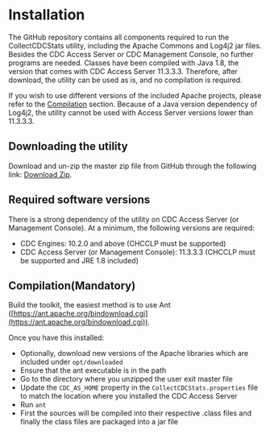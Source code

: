 # Installation
The GitHub repository contains all components required to run the CollectCDCStats utility, including the Apache Commons and Log4j2 jar files. Besides the CDC Access Server or CDC Management Console, no further programs are needed. Classes have been compiled with Java 1.8, the version that comes with CDC Access Server 11.3.3.3. Therefore, after download, the utility can be used as is, and no compilation is required.

If you wish to use different versions of the included Apache projects, please refer to the [Compilation](#compilation) section. Because of a Java version dependency of Log4j2, the utility cannot be used with Access Server versions lower than 11.3.3.3.

## Downloading the utility
Download and un-zip the master zip file from GitHub through the following link: [Download Zip](https://github.com/fketelaars/IIDR-Stats-Warehouse/archive/master.zip).

## Required software versions
There is a strong dependency of the utility on CDC Access Server (or Management Console). At a minimum, the following versions are required:
- CDC Engines: 10.2.0 and above (CHCCLP must be supported)
- CDC Access Server (or Management Console): 11.3.3.3 (CHCCLP must be supported and JRE 1.8 included)

## Compilation(Mandatory)
Build the toolkit, the easiest method is to use Ant ([https://ant.apache.org/bindownload.cgi](https://ant.apache.org/bindownload.cgi)). 

Once you have this installed:
- Optionally, download new versions of the Apache libraries which are included under `opt/downloaded`
- Ensure that the ant executable is in the path
- Go to the directory where you unzipped the user exit master file
- Update the `CDC_AS_HOME` property in the `CollectCDCStats.properties` file to match the location where you installed the CDC Access Server
- Run `ant`
- First the sources will be compiled into their respective .class files and finally the class files are packaged into a jar file


